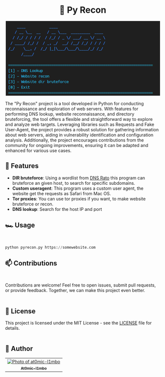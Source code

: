 <h1 align="center">👀 Py Recon</h1>

<p align="center"><img src="project_image.png"> </img></p>

<p>The "Py Recon" project is a tool developed in Python for conducting reconnaissance and exploration of web servers. With features for performing DNS lookup, website reconnaissance, and directory bruteforcing, the tool offers a flexible and straightforward way to explore and analyze web targets. Leveraging libraries such as Requests and Fake User-Agent, the project provides a robust solution for gathering information about web servers, aiding in vulnerability identification and configuration analysis. Additionally, the project encourages contributions from the community for ongoing improvements, ensuring it can be adapted and enhanced for various use cases.</p>

## 🔑 Features

- **DIR bruteforce**: Using a wordlist from <a href="https://github.com/ricardolongatto/dnsrato">DNS Rato</a> this program can bruteforce an given host, to search for specific subdomains.
- **Custom useragent**: This program uses a custom user agent, the website get the requests as Safari from Mac OS.
- **Tor proxies**: You can use tor proxies if you want, to make website bruteforce or recon.
- **DNS lookup**: Search for the host IP and port

## 🏎️ Usage<br></br>

```python
python pyrecon.py https://somewebsite.com
```

## 📫 Contributions<br></br>

Contributions are welcome! Feel free to open issues, submit pull requests, or provide feedback. Together, we can make this project even better.<br></br>


## 📝 License

This project is licensed under the MIT License - see the [LICENSE](LICENSE) file for details.<br></br>


## 🦄 Author

<table>
  <tr>
    <td align="center">
      <a href="#" title="author image">
        <img src="https://avatars.githubusercontent.com/u/134895141?v=4" width="100px;" alt="Photo of at0mic-l1mbo"/><br>
        <sub>
          <b>At0mic-l1mbo</b>
        </sub>
      </a>
    </td>
  </tr>
</table>
